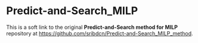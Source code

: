 # Predict-and-Search_MILP

This is a soft link to the original **Predict-and-Search method for MILP** repository at <https://github.com/sribdcn/Predict-and-Search_MILP_method>.
